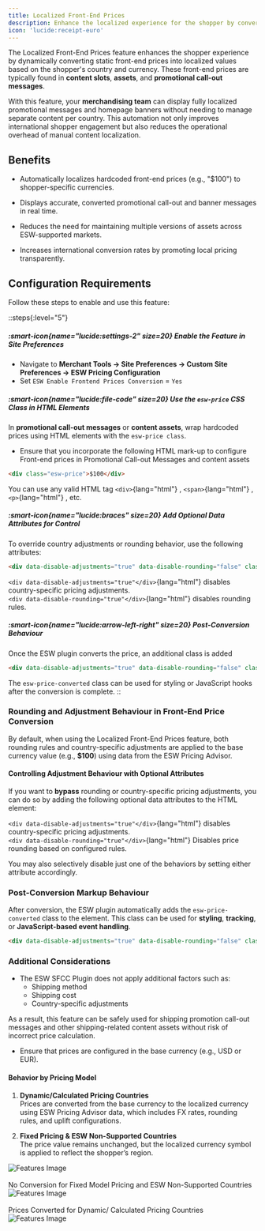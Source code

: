 ```yaml
---
title: Localized Front-End Prices
description: Enhance the localized experience for the shopper by converting front-end prices into localized prices.
icon: 'lucide:receipt-euro'
---
```


The Localized Front-End Prices feature enhances the shopper experience by dynamically converting static front-end prices into localized values based on the shopper's country and currency. These front-end prices are typically found in **content slots**, **assets**, and **promotional call-out messages**. <br>

With this feature, your **merchandising team** can display fully localized promotional messages and homepage banners without needing to manage separate content per country. This automation not only improves international shopper engagement but also reduces the operational overhead of manual content localization.

## Benefits

- Automatically localizes hardcoded front-end prices (e.g., "$100") to shopper-specific currencies.

- Displays accurate, converted promotional call-out and banner messages in real time.

- Reduces the need for maintaining multiple versions of assets across ESW-supported markets.

- Increases international conversion rates by promoting local pricing transparently.

## Configuration Requirements

Follow these steps to enable and use this feature:

::steps{:level="5"}
  ##### :smart-icon{name="lucide:settings-2" size=20} Enable the Feature in Site Preferences

  - Navigate to **Merchant Tools → Site Preferences → Custom Site Preferences → ESW Pricing Configuration**
  - Set `ESW Enable Frontend Prices Conversion` = `Yes`

  ##### :smart-icon{name="lucide:file-code" size=20} Use the `esw-price` CSS Class in HTML Elements

  In **promotional call-out messages** or **content assets**, wrap hardcoded prices using HTML elements with the `esw-price class`.
  
  - Ensure that you incorporate the following HTML mark-up to configure Front-end prices in Promotional Call-out Messages and content assets

  ```html [HTML Elements]
  <div class="esw-price">$100</div>
  ```

  You can use any valid HTML tag `<div>`{lang="html"} , `<span>`{lang="html"} , `<p>`{lang="html"} , etc.

  ##### :smart-icon{name="lucide:braces" size=20} Add Optional Data Attributes for Control

  To override country adjustments or rounding behavior, use the following attributes:

  ```html [Attributes]
  <div data-disable-adjustments="true" data-disable-rounding="false" class="esw-price">$100</div>
  ```

  `<div data-disable-adjustments="true"</div>`{lang="html"} disables country-specific pricing adjustments. <br>
  `<div data-disable-rounding="true"</div>`{lang="html"} disables rounding rules.

  ##### :smart-icon{name="lucide:arrow-left-right" size=20} Post-Conversion Behaviour

   Once the ESW plugin converts the price, an additional class is added

   ```html [An additional class is added]
   <div data-disable-adjustments="true" data-disable-rounding="false" class="esw-price esw-price-converted">$100</div>
   ```
   The `esw-price-converted` class can be used for styling or JavaScript hooks after the conversion is complete.
::

### Rounding and Adjustment Behaviour in Front-End Price Conversion

By default, when using the Localized Front-End Prices feature, both rounding rules and country-specific adjustments are applied to the base currency value (e.g., **$100**) using data from the ESW Pricing Advisor.

#### Controlling Adjustment Behaviour with Optional Attributes

If you want to **bypass** rounding or country-specific pricing adjustments, you can do so by adding the following optional data attributes to the HTML element:

`<div data-disable-adjustments="true"</div>`{lang="html"} disables country-specific pricing adjustments. <br>
`<div data-disable-rounding="true"</div>`{lang="html"} Disables price rounding based on configured rules.

You may also selectively disable just one of the behaviors by setting either attribute accordingly.

### Post-Conversion Markup Behaviour

After conversion, the ESW plugin automatically adds the `esw-price-converted` class to the element. This class can be used for **styling**, **tracking**, or **JavaScript-based event handling**.

```html [HTML Example (After Conversion)]
<div data-disable-adjustments="true" data-disable-rounding="false" class="esw-price esw-price-converted">$100</div>
```

### Additional Considerations

- The ESW SFCC Plugin does not apply additional factors such as:
   - Shipping method
   - Shipping cost
   - Country-specific adjustments

As a result, this feature can be safely used for shipping promotion call-out messages and other shipping-related content assets without risk of incorrect price calculation.

- Ensure that prices are configured in the base currency (e.g., USD or EUR).

#### Behavior by Pricing Model

1. **Dynamic/Calculated Pricing Countries** <br>
  Prices are converted from the base currency to the localized currency using ESW Pricing Advisor data, which includes FX rates, rounding rules, and uplift configurations.

2. **Fixed Pricing & ESW Non-Supported Countries** <br>
  The price value remains unchanged, but the localized currency symbol is applied to reflect the shopper’s region.

<div class="bg-white dark:bg-neutral-900 p-4 rounded-xl shadow-lg">
<caption class="caption-center text-base font-medium text-neutral-700 dark:text-neutral-300 mb-2">
    </caption>
<img class="w-full h-auto scale-100 hover:scale-140 ease-in duration-500 rounded-xl shadow-lg" src="/image-20210519-101647.png" alt="Features Image">
</div>

<br>

<div class="bg-white dark:bg-neutral-900 p-4 rounded-xl shadow-lg">
<caption class="caption-center text-base font-medium text-neutral-700 dark:text-neutral-300 mb-2">
No Conversion for Fixed Model Pricing and ESW Non-Supported Countries
    </caption>
<img class="w-full h-auto scale-100 hover:scale-140 ease-in duration-500 rounded-xl shadow-lg" src="/image-20210519-101706.png" alt="Features Image">
</div>

<br>

<div class="bg-white dark:bg-neutral-900 p-4 rounded-xl shadow-lg">
<caption class="caption-center text-base font-medium text-neutral-700 dark:text-neutral-300 mb-2">
Prices Converted for Dynamic/ Calculated Pricing Countries
    </caption>
<img class="w-full h-auto scale-100 hover:scale-140 ease-in duration-500 rounded-xl shadow-lg" src="/image-20210519-101722.png" alt="Features Image">
</div>
